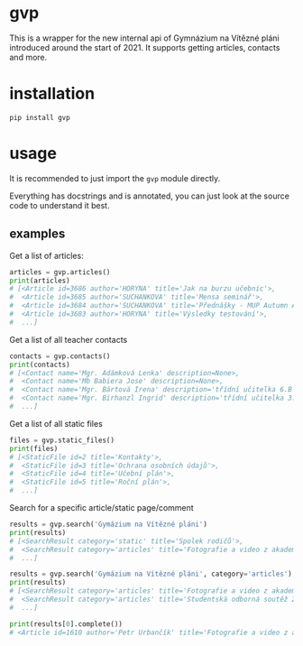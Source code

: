 # gvp
This is a wrapper for the new internal api of Gymnázium na Vítězné pláni introduced around the start of 2021. It supports getting articles, contacts and more.

# installation
```
pip install gvp
```

# usage
It is recommended to just import the `gvp` module directly.

Everything has docstrings and is annotated, you can just look at the source code to understand it best.

## examples
Get a list of articles:
```py
articles = gvp.articles()
print(articles)
# [<Article id=3686 author='HORYNA' title='Jak na burzu učebnic'>,
#  <Article id=3685 author='SUCHANKOVA' title='Mensa seminář'>,
#  <Article id=3684 author='SUCHANKOVA' title='Přednášky - MUP Autumn Academy 2021'>,
#  <Article id=3683 author='HORYNA' title='Výsledky testování'>,
#  ...]
```

Get a list of all teacher contacts
```py
contacts = gvp.contacts()
print(contacts)
# [<Contact name='Mgr. Adámková Lenka' description=None>,
#  <Contact name='Mb Babiera Jose' description=None>,
#  <Contact name='Mgr. Bártová Irena' description='třídní učitelka 6.B'>,
#  <Contact name='Mgr. Birhanzl Ingrid' description='třídní učitelka 3.C'>,
#  ...]
```

Get a list of all static files
```py
files = gvp.static_files()
print(files)
# [<StaticFile id=2 title='Kontakty'>,
#  <StaticFile id=3 title='Ochrana osobních údajů'>,
#  <StaticFile id=4 title='Učební plán'>,
#  <StaticFile id=5 title='Roční plán'>,
#  ...]
```

Search for a specific article/static page/comment
```py
results = gvp.search('Gymázium na Vítězné pláni')
print(results)
# [<SearchResult category='static' title='Spolek rodičů'>,
#  <SearchResult category='articles' title='Fotografie a video z akademie (aktualizováno)'>,
#  ...]

results = gvp.search('Gymázium na Vítězné pláni', category='articles')
print(results)
# [<SearchResult category='articles' title='Fotografie a video z akademie (aktualizováno)'>,
#  <SearchResult category='articles' title='Studentská odborná soutěž 2013/2014'>,
#  ...]

print(results[0].complete())
# <Article id=1610 author='Petr Urbančík' title='Fotografie a video z akademie (aktualizováno)'>
```